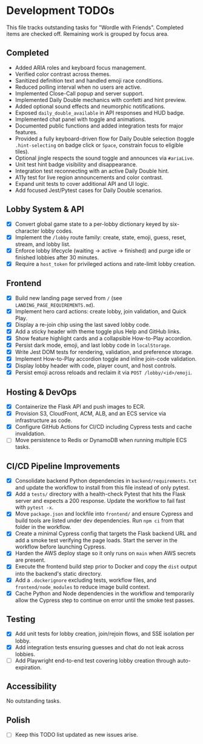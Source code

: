 # Development TODOs

This file tracks outstanding tasks for "Wordle with Friends". Completed items are checked off. Remaining work is grouped by focus area.

## Completed

- Added ARIA roles and keyboard focus management.
- Verified color contrast across themes.
- Sanitized definition text and handled emoji race conditions.
- Reduced polling interval when no users are active.
- Implemented Close-Call popup and server support.
- Implemented Daily Double mechanics with confetti and hint preview.
- Added optional sound effects and neumorphic notifications.
- Exposed `daily_double_available` in API responses and HUD badge.
- Implemented chat panel with toggle and animations.
- Documented public functions and added integration tests for major features.
- Provided a fully keyboard-driven flow for Daily Double selection
  (toggle `.hint-selecting` on badge click or `Space`, constrain focus to eligible tiles).
- Optional jingle respects the sound toggle and announces via `#ariaLive`.
- Unit test hint badge visibility and disappearance.
- Integration test reconnecting with an active Daily Double hint.
- A11y test for live region announcements and color contrast.
- Expand unit tests to cover additional API and UI logic.
- Add focused Jest/Pytest cases for Daily Double scenarios.

## Lobby System & API

 - [x] Convert global game state to a per-lobby dictionary keyed by six-character lobby codes.
 - [x] Implement the `/lobby` route family: create, state, emoji, guess, reset, stream, and lobby list.
 - [x] Enforce lobby lifecycle (waiting → active → finished) and purge idle or finished lobbies after 30 minutes.
 - [x] Require a `host_token` for privileged actions and rate-limit lobby creation.

## Frontend

- [x] Build new landing page served from `/` (see `LANDING_PAGE_REQUIREMENTS.md`).
- [x] Implement hero card actions: create lobby, join validation, and Quick Play.
- [x] Display a re-join chip using the last saved lobby code.
- [x] Add a sticky header with theme toggle plus Help and GitHub links.
- [x] Show feature highlight cards and a collapsible How-to-Play accordion.
- [x] Persist dark mode, emoji, and last lobby code in `localStorage`.
- [x] Write Jest DOM tests for rendering, validation, and preference storage.
- [x] Implement How-to-Play accordion toggle and inline join-code validation.
- [x] Display lobby header with code, player count, and host controls.
- [x] Persist emoji across reloads and reclaim it via `POST /lobby/<id>/emoji`.

## Hosting & DevOps

 - [x] Containerize the Flask API and push images to ECR.
- [x] Provision S3, CloudFront, ACM, ALB, and an ECS service via infrastructure as code.
- [x] Configure GitHub Actions for CI/CD including Cypress tests and cache invalidation.
- [ ] Move persistence to Redis or DynamoDB when running multiple ECS tasks.
## CI/CD Pipeline Improvements

- [x] Consolidate backend Python dependencies in `backend/requirements.txt` and update the workflow to install from this file instead of only pytest.
- [x] Add a `tests/` directory with a health-check Pytest that hits the Flask server and expects a 200 response. Update the workflow to fail fast with `pytest -x`.
- [x] Move `package.json` and lockfile into `frontend/` and ensure Cypress and build tools are listed under dev dependencies. Run `npm ci` from that folder in the workflow.
- [x] Create a minimal Cypress config that targets the Flask backend URL and add a smoke test verifying the page loads. Start the server in the workflow before launching Cypress.
- [x] Harden the AWS deploy stage so it only runs on `main` when AWS secrets are present.
- [x] Execute the frontend build step prior to Docker and copy the `dist` output into the backend's static directory.
- [x] Add a `.dockerignore` excluding tests, workflow files, and `frontend/node_modules` to reduce image build context.
- [x] Cache Python and Node dependencies in the workflow and temporarily allow the Cypress step to continue on error until the smoke test passes.

## Testing

- [x] Add unit tests for lobby creation, join/rejoin flows, and SSE isolation per lobby.
- [x] Add integration tests ensuring guesses and chat do not leak across lobbies.
- [ ] Add Playwright end-to-end test covering lobby creation through auto-expiration.

## Accessibility
No outstanding tasks.

## Polish

- [ ] Keep this TODO list updated as new issues arise.
